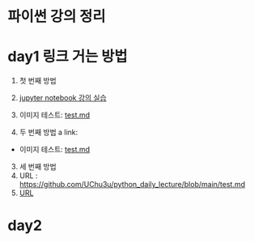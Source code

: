 # 파이썬 강의 정리


# day1 링크 거는 방법

1. 첫 번째 방법
  1.  [jupyter notebook 강의 실습](1-01JupyterNotebook.ipynb)
  2. 이미지 테스트: [test.md](test.md)

2. 두 번째 방법
a link:
  - 이미지 테스트: <a href='test.md'>test.md</a>

3. 세 번째 방법
1. URL : https://github.com/UChu3u/python_daily_lecture/blob/main/test.md
2. [URL](https://github.com/UChu3u/python_daily_lecture/blob/main/test.md)


# day2
